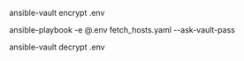 ansible-vault encrypt .env

ansible-playbook -e @.env fetch_hosts.yaml --ask-vault-pass

ansible-vault decrypt .env
